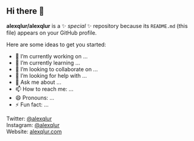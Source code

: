
## Hi there 👋


**alexqlur/alexqlur** is a ✨ _special_ ✨ repository because its `README.md` (this file) appears on your GitHub profile.

Here are some ideas to get you started:

- 🔭 I’m currently working on ...
- 🌱 I’m currently learning ...
- 👯 I’m looking to collaborate on ...
- 🤔 I’m looking for help with ...
- 💬 Ask me about ...
- 📫 How to reach me: ...
- 😄 Pronouns: ...
- ⚡ Fun fact: ...

<!-- |Site|link|
|:------|:--------|
|twitter | [@alexqlur](https://twitter.com/alexqlur)|
|instagram | [@alexqlur](https://instagram.com/alexqlur)|
|website | [alexqlur.com](https://alexqlur.com)| -->

 Twitter:  [@alexqlur](https://twitter.com/alexqlur) <br>
 Instagram:  [@alexqlur](https://instagram.com/alexqlur) <br>
 Website:  [alexqlur.com](https://alexqlur.com) <br>

